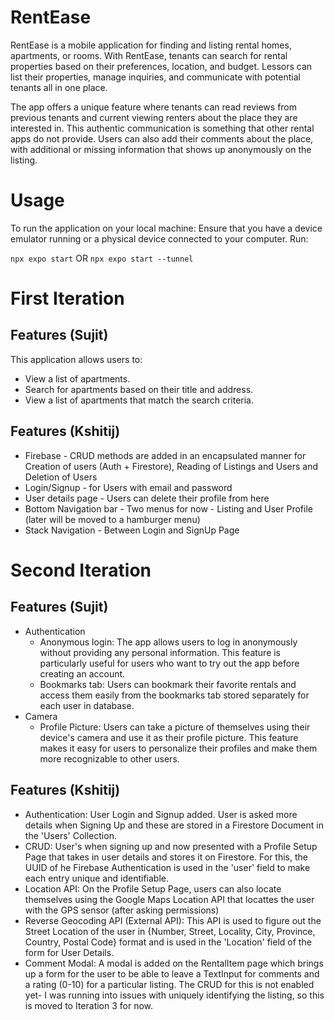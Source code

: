 # RentEase
RentEase is a mobile application for finding and listing rental homes, apartments, or rooms. With RentEase, tenants can search for rental properties based on their preferences, location, and budget. Lessors can list their properties, manage inquiries, and communicate with potential tenants all in one place.

The app offers a unique feature where tenants can read reviews from previous tenants and current viewing renters about the place they are interested in. This authentic communication is something that other rental apps do not provide. Users can also add their comments about the place, with additional or missing information that shows up anonymously on the listing.

# Usage
To run the application on your local machine:
Ensure that you have a device emulator running or a physical device connected to your computer.
Run:

`npx expo start` OR `npx expo start --tunnel`

# First Iteration
## Features (Sujit)
This application allows users to:
* View a list of apartments.
* Search for apartments based on their title and address.
* View a list of apartments that match the search criteria.

## Features (Kshitij)
* Firebase - CRUD methods are added in an encapsulated manner for Creation of users (Auth + Firestore), Reading of Listings and Users and Deletion of Users
* Login/Signup - for Users with email and password
* User details page - Users can delete their profile from here
* Bottom Navigation bar - Two menus for now - Listing and User Profile (later will be moved to a hamburger menu)
* Stack Navigation - Between Login and SignUp Page

# Second Iteration 
## Features  (Sujit)
- Authentication
  - Anonymous login: The app allows users to log in anonymously without providing any personal information. This feature is       particularly useful for users who want to try out the app before creating an account.
  - Bookmarks tab: Users can bookmark their favorite rentals and access them easily from the bookmarks tab stored separately for each user in database.
- Camera 
  - Profile Picture:  Users can take a picture of themselves using their device's camera and use it as their profile picture.      This feature makes it easy for users to personalize their profiles and make them more recognizable to other users.
  
## Features (Kshitij)
- Authentication: User Login and Signup added. User is asked more details when Signing Up and these are stored in a Firestore Document in the 'Users' Collection.
- CRUD: User's when signing up and now presented with a Profile Setup Page that takes in user details and stores it on Firestore. For this, the UUID of he Firebase Authentication is used in the 'user' field to make each entry unique and identifiable.
- Location API: On the Profile Setup Page, users can also locate themselves using the Google Maps Location API that locattes the user with the GPS sensor (after asking permissions)
- Reverse Geocoding API (External API): This API is used to figure out the Street Location of the user in {Number, Street, Locality, City, Province, Country, Postal Code} format and is used in the 'Location' field of the form for User Details.
- Comment Modal: A modal is added on the RentalItem page which brings up a form for the user to be able to leave a TextInput for comments and a rating (0-10) for a particular listing. The CRUD for this is not enabled yet- I was running into issues with uniquely identifying the listing, so this is moved to Iteration 3 for now.
